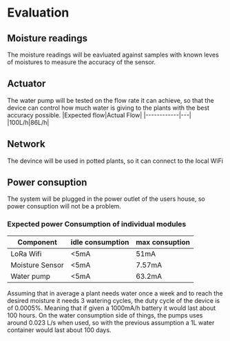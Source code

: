 # Evaluation
## Moisture readings
The moisture readings will be eavluated against samples with known leves of moistures to measure the accuracy of the sensor.

## Actuator
The water pump will be tested on the flow rate it can achieve, so that the device can control how much water is giving to the plants with the best accuracy possible. 
|Expected flow|Actual Flow|
|------------|---|
|100L/h|86L/h|
## Network
The devince will be used in potted plants, so it can connect to the local WiFi

## Power consuption
The system will be plugged in the power outlet of the users house, so power consuption will not be a problem. 
### Expected power Consumption of individual modules
|Component      |idle consumption|max consuption|
|---------------|----------------|------------- |
|LoRa Wifi      |<5mA           |51mA           |
|Moisture Sensor|<5mA            |7.57mA          |
|Water pump     |<5mA            |63.2mA         |

Assuming that in average a plant needs water once a week and to reach the desired moisture it needs 3 watering cycles, the duty cycle of the device is of 0.0005%. Meaning that if given a 1000mA/h battery it would last about 100 hours.
On the water consumption side of things, the pumps uses around 0.023 L/s when used, so with the previous assumption a 1L water container would last about 100 days.


<!-- # Useful Links (to delete before delivary)
[Soil Moistures](https://eos.com/blog/soil-moisture/#:~:text=Ultimately%2C%20the%20soil%20moisture%20effect,between%2020%25%20and%2060%25.) -->

